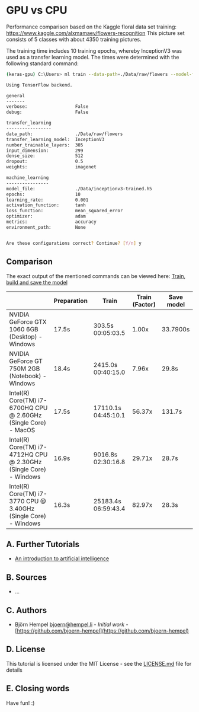 # GPU vs CPU

Performance comparison based on the Kaggle floral data set training: https://www.kaggle.com/alxmamaev/flowers-recognition This picture set consists of 5 classes with about 4350 training pictures.

The training time includes 10 training epochs, whereby InceptionV3 was used as a transfer learning model. The times were determined with the following standard command:

```bash
(keras-gpu) C:\Users> ml train --data-path=./Data/raw/flowers --model-file=./Data/inceptionv3-trained.h5

Using TensorFlow backend.

general
-------
verbose:                  False
debug:                    False

transfer_learning
-----------------
data_path:                ./Data/raw/flowers
transfer_learning_model:  InceptionV3
number_trainable_layers:  305
input_dimension:          299
dense_size:               512
dropout:                  0.5
weights:                  imagenet

machine_learning
----------------
model_file:               ./Data/inceptionv3-trained.h5
epochs:                   10
learning_rate:            0.001
activation_function:      tanh
loss_function:            mean_squared_error
optimizer:                adam
metrics:                  accuracy
environment_path:         None


Are these configurations correct? Continue? [Y/n] y
```

## Comparison

The exact output of the mentioned commands can be viewed here: [Train, build and save the model](/markdown/image-classifier/train-build-save.md)

|                                                                   | Preparation | Train       | Train (Factor) | Save model |
|-------------------------------------------------------------------|-------------|-------------|----------------|------------|
| NVIDIA GeForce GTX 1060 6GB (Desktop) - Windows                   | 17.5s    | 303.5s 00:05:03.5   |  1.00x        | 33.7900s   |
| NVIDIA GeForce GT 750M 2GB (Notebook) - Windows                   | 18.4s    | 2415.0s 00:40:15.0  |  7.96x        | 29.8s   |
| Intel(R) Core(TM) i7-6700HQ CPU @ 2.60GHz (Single Core) - MacOS   | 17.5s    | 17110.1s 04:45:10.1 | 56.37x        | 131.7s  |
| Intel(R) Core(TM) i7-4712HQ CPU @ 2.30GHz (Single Core) - Windows | 16.9s    | 9016.8s 02:30:16.8  | 29.71x        | 28.7s   |
| Intel(R) Core(TM) i7-3770 CPU @ 3.40GHz (Single Core) - Windows   | 16.3s    | 25183.4s 06:59:43.4 | 82.97x        | 28.3s   |

## A. Further Tutorials

* [An introduction to artificial intelligence](https://github.com/friends-of-ai/an-introduction-to-artificial-intelligence)

## B. Sources

* ...

## C. Authors

* Björn Hempel <bjoern@hempel.li> - _Initial work_ - [https://github.com/bjoern-hempel](https://github.com/bjoern-hempel)

## D. License

This tutorial is licensed under the MIT License - see the [LICENSE.md](/LICENSE.md) file for details

## E. Closing words

Have fun! :)


